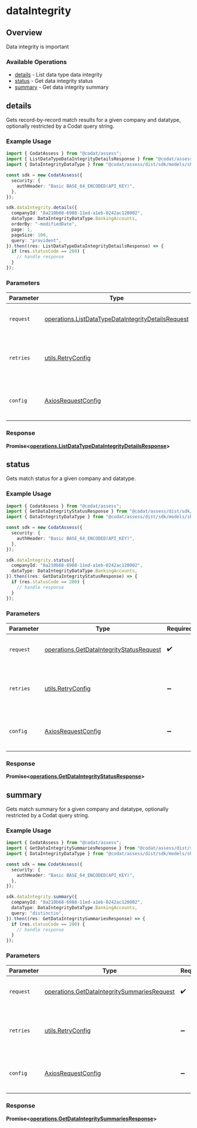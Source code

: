 # dataIntegrity

## Overview

Data integrity is important

### Available Operations

* [details](#details) - List data type data integrity
* [status](#status) - Get data integrity status
* [summary](#summary) - Get data integrity summary

## details

Gets record-by-record match results for a given company and datatype, optionally restricted by a Codat query string.

### Example Usage

```typescript
import { CodatAssess } from "@codat/assess";
import { ListDataTypeDataIntegrityDetailsResponse } from "@codat/assess/dist/sdk/models/operations";
import { DataIntegrityDataType } from "@codat/assess/dist/sdk/models/shared";

const sdk = new CodatAssess({
  security: {
    authHeader: "Basic BASE_64_ENCODED(API_KEY)",
  },
});

sdk.dataIntegrity.details({
  companyId: "8a210b68-6988-11ed-a1eb-0242ac120002",
  dataType: DataIntegrityDataType.BankingAccounts,
  orderBy: "-modifiedDate",
  page: 1,
  pageSize: 100,
  query: "provident",
}).then((res: ListDataTypeDataIntegrityDetailsResponse) => {
  if (res.statusCode == 200) {
    // handle response
  }
});
```

### Parameters

| Parameter                                                                                                                | Type                                                                                                                     | Required                                                                                                                 | Description                                                                                                              |
| ------------------------------------------------------------------------------------------------------------------------ | ------------------------------------------------------------------------------------------------------------------------ | ------------------------------------------------------------------------------------------------------------------------ | ------------------------------------------------------------------------------------------------------------------------ |
| `request`                                                                                                                | [operations.ListDataTypeDataIntegrityDetailsRequest](../../models/operations/listdatatypedataintegritydetailsrequest.md) | :heavy_check_mark:                                                                                                       | The request object to use for the request.                                                                               |
| `retries`                                                                                                                | [utils.RetryConfig](../../models/utils/retryconfig.md)                                                                   | :heavy_minus_sign:                                                                                                       | Configuration to override the default retry behavior of the client.                                                      |
| `config`                                                                                                                 | [AxiosRequestConfig](https://axios-http.com/docs/req_config)                                                             | :heavy_minus_sign:                                                                                                       | Available config options for making requests.                                                                            |


### Response

**Promise<[operations.ListDataTypeDataIntegrityDetailsResponse](../../models/operations/listdatatypedataintegritydetailsresponse.md)>**


## status

Gets match status for a given company and datatype.

### Example Usage

```typescript
import { CodatAssess } from "@codat/assess";
import { GetDataIntegrityStatusResponse } from "@codat/assess/dist/sdk/models/operations";
import { DataIntegrityDataType } from "@codat/assess/dist/sdk/models/shared";

const sdk = new CodatAssess({
  security: {
    authHeader: "Basic BASE_64_ENCODED(API_KEY)",
  },
});

sdk.dataIntegrity.status({
  companyId: "8a210b68-6988-11ed-a1eb-0242ac120002",
  dataType: DataIntegrityDataType.BankingAccounts,
}).then((res: GetDataIntegrityStatusResponse) => {
  if (res.statusCode == 200) {
    // handle response
  }
});
```

### Parameters

| Parameter                                                                                            | Type                                                                                                 | Required                                                                                             | Description                                                                                          |
| ---------------------------------------------------------------------------------------------------- | ---------------------------------------------------------------------------------------------------- | ---------------------------------------------------------------------------------------------------- | ---------------------------------------------------------------------------------------------------- |
| `request`                                                                                            | [operations.GetDataIntegrityStatusRequest](../../models/operations/getdataintegritystatusrequest.md) | :heavy_check_mark:                                                                                   | The request object to use for the request.                                                           |
| `retries`                                                                                            | [utils.RetryConfig](../../models/utils/retryconfig.md)                                               | :heavy_minus_sign:                                                                                   | Configuration to override the default retry behavior of the client.                                  |
| `config`                                                                                             | [AxiosRequestConfig](https://axios-http.com/docs/req_config)                                         | :heavy_minus_sign:                                                                                   | Available config options for making requests.                                                        |


### Response

**Promise<[operations.GetDataIntegrityStatusResponse](../../models/operations/getdataintegritystatusresponse.md)>**


## summary

Gets match summary for a given company and datatype, optionally restricted by a Codat query string.

### Example Usage

```typescript
import { CodatAssess } from "@codat/assess";
import { GetDataIntegritySummariesResponse } from "@codat/assess/dist/sdk/models/operations";
import { DataIntegrityDataType } from "@codat/assess/dist/sdk/models/shared";

const sdk = new CodatAssess({
  security: {
    authHeader: "Basic BASE_64_ENCODED(API_KEY)",
  },
});

sdk.dataIntegrity.summary({
  companyId: "8a210b68-6988-11ed-a1eb-0242ac120002",
  dataType: DataIntegrityDataType.BankingAccounts,
  query: "distinctio",
}).then((res: GetDataIntegritySummariesResponse) => {
  if (res.statusCode == 200) {
    // handle response
  }
});
```

### Parameters

| Parameter                                                                                                  | Type                                                                                                       | Required                                                                                                   | Description                                                                                                |
| ---------------------------------------------------------------------------------------------------------- | ---------------------------------------------------------------------------------------------------------- | ---------------------------------------------------------------------------------------------------------- | ---------------------------------------------------------------------------------------------------------- |
| `request`                                                                                                  | [operations.GetDataIntegritySummariesRequest](../../models/operations/getdataintegritysummariesrequest.md) | :heavy_check_mark:                                                                                         | The request object to use for the request.                                                                 |
| `retries`                                                                                                  | [utils.RetryConfig](../../models/utils/retryconfig.md)                                                     | :heavy_minus_sign:                                                                                         | Configuration to override the default retry behavior of the client.                                        |
| `config`                                                                                                   | [AxiosRequestConfig](https://axios-http.com/docs/req_config)                                               | :heavy_minus_sign:                                                                                         | Available config options for making requests.                                                              |


### Response

**Promise<[operations.GetDataIntegritySummariesResponse](../../models/operations/getdataintegritysummariesresponse.md)>**

